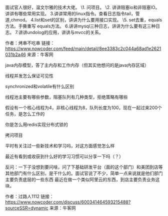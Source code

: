 面试官人很好，温文尔雅的技术大佬。
\1. 问项目。
\2. 讲讲阻塞io和非阻塞IO。讲讲有哪些常用实现。
3.讲讲常用的linux指令。查看日志指令tail，管道,chmod。
4.list和set的区别，讲讲为什么要用接口实现。
\5. set去重，equals方法。手撕重写 equals方法。
6.讲讲mysql三种日志，讲讲为什么要有这三种日志。
7.讲讲undolog的应用，讲讲与mvcc的关系。

作者：烤串不吃串
链接：https://www.nowcoder.com/feed/main/detail/8ee3383c2c044a68ad1e2621031b2a46
来源：牛客网



java内存模型，答了主内存和工作内存（但其实他想问的是java内存区域）

线程并发怎么保证可见性

synchronized和volatile有什么区别

线程池主要有哪些参数，阻塞队列有几种类型，拒绝策略有哪些

假设有一个核心线程为4，非核心线程为8，队列长度为100，现在一起过来200个任务，是怎么工作的

你是怎么用redis实现分布式锁的

拷问项目

平时有关注过一些新技术和学习吗，对这方面感觉怎么样

最近有看到或收获到什么好的学习习惯可以分享一下吗（？）

反问：一下子没想到要问啥，问了下基础研发平台（面的这个部门）和美团到店等其他部门有什么区别，是干什么的。面试官说了不少，简单一点来说就是他们部门主要负责底层的一些东西 最近在做一个类似阿里云的东西，到店主要负责业务这块。



作者：过路人1112
链接：https://www.nowcoder.com/discuss/600341464593215488?sourceSSR=dynamic
来源：牛客网



